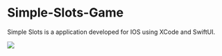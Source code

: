 # Simple-Slots-Game

Simple Slots is a application developed for IOS using XCode and SwiftUI.

<img src="./Images/Example1">

